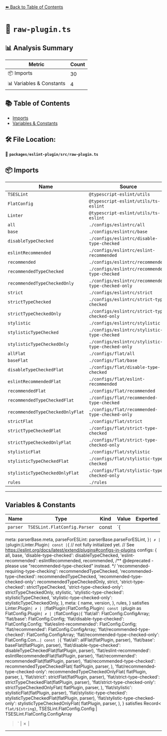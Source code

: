 [⬅️ Back to Table of Contents](../../../index.md)

# 📄 `raw-plugin.ts`

## 📊 Analysis Summary

| Metric | Count |
|--------|-------|
| 📦 Imports | 30 |
| 📊 Variables & Constants | 4 |

## 📚 Table of Contents

- [Imports](#imports)
- [Variables & Constants](#variables-constants)

## 🛠️ File Location:
📂 **`packages/eslint-plugin/src/raw-plugin.ts`**

## 📦 Imports

| Name | Source |
|------|--------|
| `TSESLint` | `@typescript-eslint/utils` |
| `FlatConfig` | `@typescript-eslint/utils/ts-eslint` |
| `Linter` | `@typescript-eslint/utils/ts-eslint` |
| `all` | `./configs/eslintrc/all` |
| `base` | `./configs/eslintrc/base` |
| `disableTypeChecked` | `./configs/eslintrc/disable-type-checked` |
| `eslintRecommended` | `./configs/eslintrc/eslint-recommended` |
| `recommended` | `./configs/eslintrc/recommended` |
| `recommendedTypeChecked` | `./configs/eslintrc/recommended-type-checked` |
| `recommendedTypeCheckedOnly` | `./configs/eslintrc/recommended-type-checked-only` |
| `strict` | `./configs/eslintrc/strict` |
| `strictTypeChecked` | `./configs/eslintrc/strict-type-checked` |
| `strictTypeCheckedOnly` | `./configs/eslintrc/strict-type-checked-only` |
| `stylistic` | `./configs/eslintrc/stylistic` |
| `stylisticTypeChecked` | `./configs/eslintrc/stylistic-type-checked` |
| `stylisticTypeCheckedOnly` | `./configs/eslintrc/stylistic-type-checked-only` |
| `allFlat` | `./configs/flat/all` |
| `baseFlat` | `./configs/flat/base` |
| `disableTypeCheckedFlat` | `./configs/flat/disable-type-checked` |
| `eslintRecommendedFlat` | `./configs/flat/eslint-recommended` |
| `recommendedFlat` | `./configs/flat/recommended` |
| `recommendedTypeCheckedFlat` | `./configs/flat/recommended-type-checked` |
| `recommendedTypeCheckedOnlyFlat` | `./configs/flat/recommended-type-checked-only` |
| `strictFlat` | `./configs/flat/strict` |
| `strictTypeCheckedFlat` | `./configs/flat/strict-type-checked` |
| `strictTypeCheckedOnlyFlat` | `./configs/flat/strict-type-checked-only` |
| `stylisticFlat` | `./configs/flat/stylistic` |
| `stylisticTypeCheckedFlat` | `./configs/flat/stylistic-type-checked` |
| `stylisticTypeCheckedOnlyFlat` | `./configs/flat/stylistic-type-checked-only` |
| `rules` | `./rules` |


---

## Variables & Constants

| Name | Type | Kind | Value | Exported |
|------|------|------|-------|----------|
| `parser` | `TSESLint.FlatConfig.Parser` | const | `{
  meta: parserBase.meta,
  parseForESLint: parserBase.parseForESLint,
}` | ✗ |
| `plugin` | `Linter.Plugin` | const | `{
  // not fully initialized yet.
  // See https://eslint.org/docs/latest/extend/plugins#configs-in-plugins
  configs: {
    all,
    base,
    'disable-type-checked': disableTypeChecked,
    'eslint-recommended': eslintRecommended,
    recommended,
    /** @deprecated - please use "recommended-type-checked" instead. */
    'recommended-requiring-type-checking': recommendedTypeChecked,
    'recommended-type-checked': recommendedTypeChecked,
    'recommended-type-checked-only': recommendedTypeCheckedOnly,
    strict,
    'strict-type-checked': strictTypeChecked,
    'strict-type-checked-only': strictTypeCheckedOnly,
    stylistic,
    'stylistic-type-checked': stylisticTypeChecked,
    'stylistic-type-checked-only': stylisticTypeCheckedOnly,
  },
  meta: {
    name,
    version,
  },
  rules,
} satisfies Linter.Plugin` | ✗ |
| `flatPlugin` | `FlatConfig.Plugin` | const | `plugin as FlatConfig.Plugin` | ✗ |
| `flatConfigs` | `{ 'flat/all': FlatConfig.ConfigArray; 'flat/base': FlatConfig.Config; 'flat/disable-type-checked': FlatConfig.Config; 'flat/eslint-recommended': FlatConfig.Config; 'flat/recommended': FlatConfig.ConfigArray; 'flat/recommended-type-checked': FlatConfig.ConfigArray; 'flat/recommended-type-checked-only': FlatConfig.Con...` | const | `{
  'flat/all': allFlat(flatPlugin, parser),
  'flat/base': baseFlat(flatPlugin, parser),
  'flat/disable-type-checked': disableTypeCheckedFlat(flatPlugin, parser),
  'flat/eslint-recommended': eslintRecommendedFlat(flatPlugin, parser),
  'flat/recommended': recommendedFlat(flatPlugin, parser),
  'flat/recommended-type-checked': recommendedTypeCheckedFlat(
    flatPlugin,
    parser,
  ),
  'flat/recommended-type-checked-only': recommendedTypeCheckedOnlyFlat(
    flatPlugin,
    parser,
  ),
  'flat/strict': strictFlat(flatPlugin, parser),
  'flat/strict-type-checked': strictTypeCheckedFlat(flatPlugin, parser),
  'flat/strict-type-checked-only': strictTypeCheckedOnlyFlat(
    flatPlugin,
    parser,
  ),
  'flat/stylistic': stylisticFlat(flatPlugin, parser),
  'flat/stylistic-type-checked': stylisticTypeCheckedFlat(flatPlugin, parser),
  'flat/stylistic-type-checked-only': stylisticTypeCheckedOnlyFlat(
    flatPlugin,
    parser,
  ),
} satisfies Record<
  `flat/${string}`,
  TSESLint.FlatConfig.Config | TSESLint.FlatConfig.ConfigArray
>` | ✗ |


---